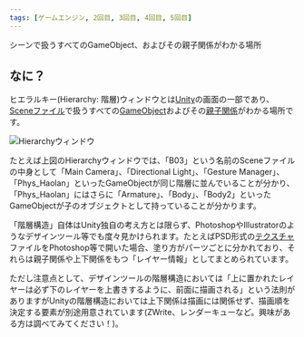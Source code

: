 ```yaml
---
tags: [ゲームエンジン, 2回目, 3回目, 4回目, 5回目]
---
```


シーンで扱うすべてのGameObject、およびその親子関係がわかる場所

## なに？

ヒエラルキー(Hierarchy: 階層)ウィンドウとは[Unity](/docs/索引/STU/Unity)の画面の一部であり、[Sceneファイル](/docs/索引/STU/Scene-File)で扱うすべての[GameObject](/docs/索引/GHI/GameObject)およびその[親子関係](/docs/索引/あ行/親子関係)がわかる場所です。

![Hierarchyウィンドウ](/img_dictionary/Hierarchyウィンドウ_1.png)

たとえば上図のHierarchyウィンドウでは、「B03」という名前のSceneファイルの中身として「Main Camera」、「Directional Light」、「Gesture Manager」、「Phys_Haolan」といったGameObjectが同じ階層に並んでいることが分かり、「Phys_Haolan」にはさらに「Armature」、「Body」、「Body2」といったGameObjectが子のオブジェクトとして持っていることが分かります。

「階層構造」自体はUnity独自の考え方とは限らず、PhotoshopやIllustratorのようなデザインツール等でも度々見かけられます。たとえばPSD形式の[テクスチャ](/docs/索引/STU/Texture)ファイルをPhotoshop等で開いた場合、塗り方がパーツごとに分かれており、それらは親子関係や上下関係をもつ「レイヤー情報」としてまとめられています。

ただし注意点として、デザインツールの階層構造においては「上に置かれたレイヤーは必ず下のレイヤーを上書きするように、前面に描画される」という法則がありますがUnityの階層構造においては上下関係は描画には関係せず、描画順を決定する要素が別途用意されています(ZWrite、レンダーキューなど。興味がある方は調べてみてください！)。
